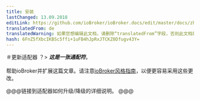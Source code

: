 ```yaml
---
title: 安装
lastChanged: 13.09.2018
editLink: https://github.com/ioBroker/ioBroker.docs/edit/master/docs/zh-cn/install/updateadapter.md
translatedFrom: de
translatedWarning: 如果您想编辑此文档，请删除“translatedFrom”字段，否则此文档将再次自动翻译
hash: 6FnZ5fXbcIKBSc5ffi+1uFB4hJpRxJTCKZ0Dfugv43Y=
---
```


＃更新适配器
？&gt; ***这是一张通配符***。 <br><br>帮助ioBroker并扩展这篇文章。请注意[ioBroker风格指南](community/styleguidedoc)，以便更容易采用这些更改。

@@@链接到适配器如何升级/降级的详细说明。 @@@